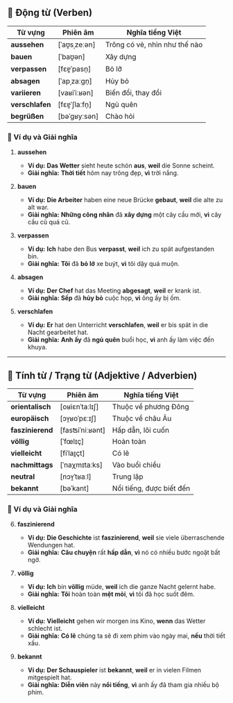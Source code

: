 ## **🔹 Động từ (Verben)**

|**Từ vựng**|**Phiên âm**|**Nghĩa tiếng Việt**|
|---|---|---|
|**aussehen**|[ˈaʊ̯sˌzeːən]|Trông có vẻ, nhìn như thế nào|
|**bauen**|[ˈbaʊ̯ən]|Xây dựng|
|**verpassen**|[fɛɐ̯ˈpasn̩]|Bỏ lỡ|
|**absagen**|[ˈapˌzaːɡn̩]|Hủy bỏ|
|**variieren**|[vaʁiˈiːʁən]|Biến đổi, thay đổi|
|**verschlafen**|[fɛɐ̯ˈʃlaːfn̩]|Ngủ quên|
|**begrüßen**|[bəˈɡʁyːsən]|Chào hỏi|

### **📌 Ví dụ và Giải nghĩa**

1. **aussehen**
    
    - **Ví dụ:** **Das Wetter** sieht heute schön **aus**, **weil** die Sonne scheint.
    - **Giải nghĩa:** **Thời tiết** hôm nay trông đẹp, **vì** trời nắng.
2. **bauen**
    
    - **Ví dụ:** **Die Arbeiter** haben eine neue Brücke **gebaut**, **weil** die alte zu alt war.
    - **Giải nghĩa:** **Những công nhân** đã **xây dựng** một cây cầu mới, **vì** cây cầu cũ quá cũ.
3. **verpassen**
    
    - **Ví dụ:** **Ich** habe den Bus **verpasst**, **weil** ich zu spät aufgestanden bin.
    - **Giải nghĩa:** **Tôi** đã **bỏ lỡ** xe buýt, **vì** tôi dậy quá muộn.
4. **absagen**
    
    - **Ví dụ:** **Der Chef** hat das Meeting **abgesagt**, **weil** er krank ist.
    - **Giải nghĩa:** **Sếp** đã **hủy bỏ** cuộc họp, **vì** ông ấy bị ốm.
5. **verschlafen**
    
    - **Ví dụ:** **Er** hat den Unterricht **verschlafen**, **weil** er bis spät in die Nacht gearbeitet hat.
    - **Giải nghĩa:** **Anh ấy** đã **ngủ quên** buổi học, **vì** anh ấy làm việc đến khuya.

---

## **🔹 Tính từ / Trạng từ (Adjektive / Adverbien)**

|**Từ vựng**|**Phiên âm**|**Nghĩa tiếng Việt**|
|---|---|---|
|**orientalisch**|[oʁiɛnˈtaːlɪʃ]|Thuộc về phương Đông|
|**europäisch**|[ɔʏ̯ʁoˈpɛːɪʃ]|Thuộc về châu Âu|
|**faszinierend**|[fasʦiˈniːʁənt]|Hấp dẫn, lôi cuốn|
|**völlig**|[ˈfœlɪç]|Hoàn toàn|
|**vielleicht**|[fiˈlaɪ̯çt]|Có lẽ|
|**nachmittags**|[ˈnaχmɪtaːks]|Vào buổi chiều|
|**neutral**|[nɔʏ̯ˈtʁaːl]|Trung lập|
|**bekannt**|[bəˈkant]|Nổi tiếng, được biết đến|

### **📌 Ví dụ và Giải nghĩa**

6. **faszinierend**
    
    - **Ví dụ:** **Die Geschichte** ist **faszinierend**, **weil** sie viele überraschende Wendungen hat.
    - **Giải nghĩa:** **Câu chuyện** rất **hấp dẫn**, **vì** nó có nhiều bước ngoặt bất ngờ.
7. **völlig**
    
    - **Ví dụ:** **Ich** bin **völlig** müde, **weil** ich die ganze Nacht gelernt habe.
    - **Giải nghĩa:** **Tôi** hoàn toàn **mệt mỏi**, **vì** tôi đã học suốt đêm.
8. **vielleicht**
    
    - **Ví dụ:** **Vielleicht** gehen wir morgen ins Kino, **wenn** das Wetter schlecht ist.
    - **Giải nghĩa:** **Có lẽ** chúng ta sẽ đi xem phim vào ngày mai, **nếu** thời tiết xấu.
9. **bekannt**
    
    - **Ví dụ:** **Der Schauspieler** ist **bekannt**, **weil** er in vielen Filmen mitgespielt hat.
    - **Giải nghĩa:** **Diễn viên** này **nổi tiếng**, **vì** anh ấy đã tham gia nhiều bộ phim.